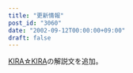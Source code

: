 ```yaml
---
title: "更新情報"
post_id: "3060"
date: "2002-09-12T00:00:00+09:00"
draft: false
---
```



[KIRA☆KIRA](/kira-kira)の解説文を追加。
